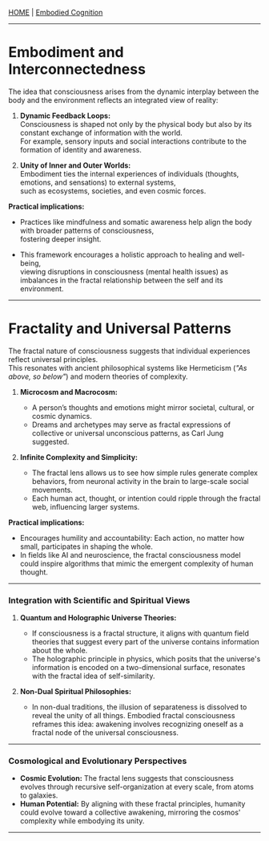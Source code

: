 [HOME](/README.md) | [Embodied Cognition](/assets/docs/knowledges/SpiritualityConsciousness/embodiedFractal/cognition/readme.md)   

---   

# **Embodiment and Interconnectedness**   
The idea that consciousness arises from the dynamic interplay between the body and the environment reflects an integrated view of reality:  
  1. **Dynamic Feedback Loops:**   
     Consciousness is shaped not only by the physical body but also by its constant exchange of information with the world.   
      For example, sensory inputs and social interactions contribute to the formation of identity and awareness.  
        
  2. **Unity of Inner and Outer Worlds:**   
     Embodiment ties the internal experiences of individuals (thoughts, emotions, and sensations) to external systems,  
       such as ecosystems, societies, and even cosmic forces.   
   
**Practical implications:**  
  - Practices like mindfulness and somatic awareness help align the body with broader patterns of consciousness,   
      fostering deeper insight.   
    
  - This framework encourages a holistic approach to healing and well-being,   
      viewing disruptions in consciousness (mental health issues) as imbalances in the fractal relationship between the self and its environment.   

---

# **Fractality and Universal Patterns**   
The fractal nature of consciousness suggests that individual experiences reflect universal principles.   
  This resonates with ancient philosophical systems like Hermeticism (*"As above, so below"*) and modern theories of complexity.  

1. **Microcosm and Macrocosm:**  
    - A person’s thoughts and emotions might mirror societal, cultural, or cosmic dynamics.  
    - Dreams and archetypes may serve as fractal expressions of collective or universal unconscious patterns, as Carl Jung suggested.  

2. **Infinite Complexity and Simplicity:**  
    - The fractal lens allows us to see how simple rules generate complex behaviors, from neuronal activity in the brain to large-scale social movements.  
    - Each human act, thought, or intention could ripple through the fractal web, influencing larger systems.  

**Practical implications:**  
- Encourages humility and accountability: Each action, no matter how small, participates in shaping the whole.  
- In fields like AI and neuroscience, the fractal consciousness model could inspire algorithms that mimic the emergent complexity of human thought.  

---

### **Integration with Scientific and Spiritual Views**  
1. **Quantum and Holographic Universe Theories:**  
    - If consciousness is a fractal structure, it aligns with quantum field theories that suggest every part of the universe contains information about the whole.  
    - The holographic principle in physics, which posits that the universe's information is encoded on a two-dimensional surface, resonates with the fractal idea of self-similarity.  

2. **Non-Dual Spiritual Philosophies:**  
    - In non-dual traditions, the illusion of separateness is dissolved to reveal the unity of all things. Embodied fractal consciousness reframes this idea: awakening involves recognizing oneself as a fractal node of the universal consciousness.

---

### **Cosmological and Evolutionary Perspectives**  
- **Cosmic Evolution:** The fractal lens suggests that consciousness evolves through recursive self-organization at every scale, from atoms to galaxies.  
- **Human Potential:** By aligning with these fractal principles, humanity could evolve toward a collective awakening, mirroring the cosmos' complexity while embodying its unity.

---
